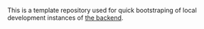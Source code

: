 This is a template repository used for quick bootstraping of local development instances of [the backend](https://github.com/fi-ksi/web-backend/).
